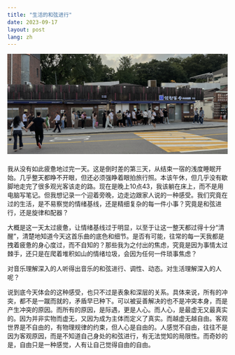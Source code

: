 ```yaml
---
title: "生活的和弦进行"
date: 2023-09-17
layout: post
lang: zh
---
```


<div style="margin-bottom: 20px">
  <img src="/assets/2023-09-17-chord-progression/line.jpg" class="centered-image" />
</div>

我从没有如此疲惫地过完一天。这是倒时差的第三天，从结束一宿的浅度睡眠开始。几乎整天都睁不开眼，但还必须强睁着眼拍旅行照。本该午休，但几乎没有歇脚地走完了很多观光客该走的路。现在是晚上10点43，我该躺在床上，而不是用电脑写笔记。但我想记录一个迎着旁晚，边走边跟家人说的一种感受。我们究竟在过的生活，是不易察觉的情绪基线，还是精细复杂的每一件小事？究竟是和弦进行，还是旋律和配器？

大概是这一天太过疲惫，让情绪基线过于明显，以至于让这一整天都过得十分“清醒”，清楚地知道今天这首乐曲的底色和细节。是否有可能，往常的每一天我都是拽着疲惫的身心度过，而不自知的？那些我为之付出的焦虑，究竟是因为事情太过棘手，还只是在爬着堆积如山的情绪垃圾，会因为任何一件琐事焦虑？

对音乐理解深入的人听得出音乐的和弦进行、调性、动态。对生活理解深入的人呢？

说到底今天体会的这种感受，也只不过是表象和深层的关系。具体来说，所有的冲突，都不是一蹴而就的，矛盾早已种下。可以被妥善解决的也不是冲突本身，而是产生冲突的原因。而所有的原因，是际遇，更是人心。而人心，是最虚无又最真实的。因为并非实物而虚无，又因为成为主体而定义了真实。而越虚无越自由。客观世界是不自由的，有物理规律的约束，但人心是自由的。人感觉不自由，往往不是因为客观原因，而是不知道自己身处的和弦进行，有无法觉知的局限性。而奇妙的是，自由只是一种感觉，人有让自己觉得自由的自由。
